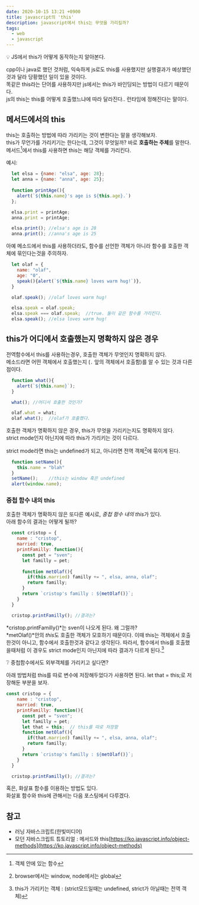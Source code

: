 ```yaml
---
date: 2020-10-15 13:21 +0900
title: javascript의 'this'
description: javascript에서 this는 무엇을 가리킬까?
tags:
  - web
  - javascript
---
```


<p class="callout">💡 JS에서 this가 어떻게 동작하는지 알아본다. </p>

cpp이나 java로 했던 것처럼, 익숙하게 js로도 this를 사용했지만 실행결과가 예상했던 것과 달라 당황했던 일이 있을 것이다.\
똑같은 this라는 단어를 사용하지만 js에서는 this가 바인딩되는 방법이 다르기 때문이다.\
<span class="ud"> js의 this는 this를 어떻게 호출했느냐에 따라 달라진다.</span>. 런타임에 정해진다는 말이다.

## 메서드에서의 this

this는 호출하는 방법에 따라 가리키는 것이 변한다는 말을 생각해보자.\
this가 무언가를 가리키기는 한다는데, 그것이 무엇일까? 바로 **호출하는 주체**를 말한다.\
메서드[^1]에서 this를 사용하면 this는 해당 객체를 가리킨다.

예시:

```js
  let elsa = {name: "elsa", age: 28};
  let anna = {name: "anna", age: 25};
  
  function printAge(){
    alert(`${this.name}'s age is ${this.age}.`)
  };

  elsa.print = printAge;
  anna.print = printAge;

  elsa.print(); //elsa's age is 28
  anna.print(); //anna's age is 25
```

아예 메소드에서 this를 사용하더라도,
함수를 선언한 객체가 아니라 함수를 호출한 객체에 묶인다는것을 주의하자. 

```js
  let olaf = {
    name: "olaf",
    age: "0",
    speak(){alert(`${this.name} loves warm hug!`)},
  }

  olaf.speak(); //olaf loves warm hug!

  elsa.speak = olaf.speak;
  elsa.speak === olaf.speak;  //true. 둘이 같은 함수를 가리킨다.
  elsa.speak(); //elsa loves warm hug!
```

## this가 어디에서 호출했는지 명확하지 않은 경우

전역함수에서 this를 사용하는경우, 호출한 객체가 무엇인지 명확하지 않다.\
메소드라면 어떤 객체에서 호출했는지 (`.` 앞의 객체에서 호출함)를 알 수 있는 것과 다른 점이다.

```js
  function what(){
    alert(`${this.name}`);
  }

  what(); //어디서 호출한 것인가?

  olaf.what = what;
  olaf.what();  //olaf가 호출했다.

```

호출한 객체가 명확하지 않은 경우, this가 무엇을 가리키는지도 명확하지 않다.\
strict mode인지 아닌지에 따라 this가 가리키는 것이 다르다.

strict mode라면 this는 undefined가 되고, 아니라면 전역 객체[^2]에 묶이게 된다.

```js
  function setName(){
    this.name = "blah"
  }
  setName();    //this는 window 혹은 undefined
  alert(window.name); 
```

### 중첩 함수 내의 this

호출한 객체가 명확하지 않은 또다른 예시로, *중첩 함수 내의 this*가 있다.\
아래 함수의 결과는 어떻게 될까?

```js
  const cristop = {
    name : "cristop",
    married: true,
    printFamilly: function(){
      const pet = "sven";
      let familly = pet;
      
      function metOlaf(){
        if(this.married) familly += ", elsa, anna, olaf";  
        return familly;
      }
      return `cristop's familly : ${metOlaf()}`;
    }
  }

  cristop.printFamilly(); //결과는?
```

*cristop.printFamilly()*는 sven이 나오게 된다. 왜 그럴까?\
*metOlaf()*안의 *this*도 호출한 객체가 모호하기 때문이다. 이때 this는 객체에서 호출한것이 아니고, 함수에서 호출한것과 같다고 생각된다. 따라서, 함수에서 this를 호출했을때처럼 이 경우도 strict mode인지 아닌지에 따라 결과가 다르게 된다.[^3]


<p class = "callout"> ❔ 중첩함수에서도 외부객체를 가리키고 싶다면? </p>

아래 방법처럼 this를 따로 변수에 저장해두었다가 사용하면 된다. <span class="ud">let that = this;</span>로 저장해둔 부분을 보자. 

``` js
const cristop = {
    name : "cristop",
    married: true,
    printFamilly: function(){
      const pet = "sven";
      let familly = pet;
      let that = this;  // this를 따로 저장함
      function metOlaf(){
        if(that.married) familly += ", elsa, anna, olaf";  
        return familly;
      }
      return `cristop's familly : ${metOlaf()}`;
    }
  }

  cristop.printFamilly(); //결과는?
```

혹은, 화살표 함수를 이용하는 방법도 있다.\
화살표 함수와 this에 관해서는 다음 포스팅에서 다루겠다.


## 참고

[^1]: 객체 안에 있는 함수
[^2]: browser에서는 window, node에서는 global
[^3]: this가 가리키는 객체 : (strict모드일때는 undefined, strict가 아닐때는 전역 객체)

- 러닝 자바스크립트(한빛미디어)
- 모던 자바스크립트 튜토리얼 : 메서드와 this[https://ko.javascript.info/object-methods](https://ko.javascript.info/object-methods)
